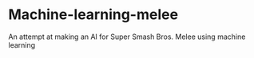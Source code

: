 # Machine-learning-melee
An attempt at making an AI for Super Smash Bros. Melee using machine learning

